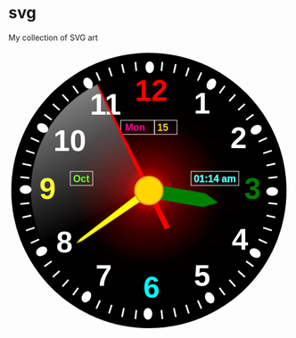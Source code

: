 # svg
My collection of SVG art

<svg xmlns="http://www.w3.org/2000/svg"  viewBox="0  0 1000 1000" id="clock">
            <defs>
            <linearGradient id="Gradient1">
              <stop class="stop1" offset="0%" />
              <stop class="stop2" offset="40%" />
              <stop class="stop3" offset="70%" />
              <stop class="stop4" offset="100%" />
            </linearGradient>
            <linearGradient id="Gradient2" x1="0" x2="0" y1="0" y2="1">
              <stop offset="0%" stop-color="red" />
              <stop offset="50%" stop-color="black" stop-opacity="0.5" />
              <stop offset="100%" stop-color="blue" />
            </linearGradient>
            <radialGradient id="circ-color">
              <stop offset="5%" stop-color="red"  />
              <stop offset="25%" stop-color="#6f0000"  />
              <stop offset="45%" stop-color="#3a0000"  />
              <stop offset="75%" stop-color="#050000" />
              <stop offset="95%" stop-color="black"  />
            </radialGradient>
            <style>
                #clockarm { fill: url(#Gradient1); backdrop-filter: blur(100px); }
                .stop1 { stop-color: rgba(255, 255, 255, 0%); stop-opacity: 0; }
                .stop2 { stop-color: rgba(255, 255, 255, 20%);  }
                .stop3 { stop-color: rgba(255, 255, 255, 35%); }
                .stop4 { stop-color: rgba(255, 255, 255, 50%);}
            </style>
          </defs>
          <rect x="0" y="0" width="1000" height="1000" style="fill: transparent; "/>
            <circle cx="500" cy="500" r="490" style=" fill:rgb(0, 0, 0);"/>
            <circle cx="500" cy="500" r="350" style=" fill: url(#circ-color);"/>
            <rect x="400" y="250" width="120" height="50" style="fill:none; stroke: white; stroke-width:2;"/>
            <!-- the digital clock -->
            <rect x="520" y="250" width="80" height="50" style="fill:none; stroke: white; stroke-width:2;"/>
            <text x="415"  y="288" style="fill:rgb(255, 0, 149);" class="digital" id="day">Mon</text>
            <text x="530"  y="288" style="fill:rgb(255, 217, 0);" class="digital" id="date">15</text>
            <text x="230"  y="470" style="fill:rgb(81, 255, 0);" class="digital" id="month">Oct</text>
            <rect x="220" y="432" width="80" height="50" style="fill:none; stroke: white; stroke-width:2;"/>
            <text x="660"  y="470" style="fill:rgb(83, 255, 246);" class="digital" id="time" stroke="rgb(83, 255, 246)" stroke-width="1">01:14 am</text>
            <rect x="650" y="432" width="170" height="50" style="fill:none; stroke: white; stroke-width:2;"/>
          <g fill="white" class="spe">
        <!-- the 12 large marks -->
            <rect x="488" y="40" width="30" height="42" style="transform: rotate(0deg);" rx="40"/>
            <rect x="488" y="40" width="31" height="42" style="transform: rotate(30deg);" rx="40"/>
            <rect x="488" y="40" width="31" height="42" style="transform: rotate(60deg);" rx="40"/>
            <rect x="488" y="40" width="31" height="42" style="transform: rotate(90deg);" rx="40"/>
            <rect x="488" y="40" width="31" height="42" style="transform: rotate(120deg);" rx="40"/>
            <rect x="488" y="40" width="31" height="42" style="transform: rotate(150deg);" rx="40"/>
            <rect x="488" y="40" width="31" height="42" style="transform: rotate(180deg);" rx="40"/>
            <rect x="488" y="40" width="31" height="42" style="transform: rotate(210deg);" rx="40"/>
            <rect x="488" y="40" width="31" height="42" style="transform: rotate(240deg);" rx="40"/>
            <rect x="488" y="40" width="31" height="42" style="transform: rotate(270deg);" rx="40"/>
            <rect x="488" y="40" width="31" height="42" style="transform: rotate(300deg);" rx="40"/>
            <rect x="488" y="40" width="31" height="42" style="transform: rotate(330deg);" rx="40"/>
            <!-- the numbers -->
            <text x="450"  y="180" fill="red" >12</text>
            <text x="660"  y="226"  >1</text>
            <text x="790"  y="350"  >2</text>
            <text x="840"  y="530" fill="green" >3</text>
            <text x="795"  y="710"  >4</text>
            <text x="660"  y="840"  >5</text>
            <text x="480"  y="880" fill="aqua" >6</text>
            <text x="310"  y="840"  >7</text>
            <text x="170"  y="720"  >8</text>
            <text x="110"  y="530" fill="yellow""" >9</text>
            <text x="160"  y="360"  >10</text>
            <text x="290"  y="230"  >11</text>
            <rect x="497" y="40" width="6" height="32" style="transform: rotate(6deg);"/><rect x="497" y="40" width="6" height="32" style="transform: rotate(12deg);"/><rect x="497" y="40" width="6" height="32" style="transform: rotate(18deg);"/><rect x="497" y="40" width="6" height="32" style="transform: rotate(24deg);"/><rect x="497" y="40" width="6" height="32" style="transform: rotate(36deg);"/><rect x="497" y="40" width="6" height="32" style="transform: rotate(42deg);"/><rect x="497" y="40" width="6" height="32" style="transform: rotate(48deg);"/><rect x="497" y="40" width="6" height="32" style="transform: rotate(54deg);"/><rect x="497" y="40" width="6" height="32" style="transform: rotate(66deg);"/><rect x="497" y="40" width="6" height="32" style="transform: rotate(72deg);"/><rect x="497" y="40" width="6" height="32" style="transform: rotate(78deg);"/><rect x="497" y="40" width="6" height="32" style="transform: rotate(84deg);"/><rect x="497" y="40" width="6" height="32" style="transform: rotate(96deg);"/><rect x="497" y="40" width="6" height="32" style="transform: rotate(102deg);"/><rect x="497" y="40" width="6" height="32" style="transform: rotate(108deg);"/><rect x="497" y="40" width="6" height="32" style="transform: rotate(114deg);"/><rect x="497" y="40" width="6" height="32" style="transform: rotate(126deg);"/><rect x="497" y="40" width="6" height="32" style="transform: rotate(132deg);"/><rect x="497" y="40" width="6" height="32" style="transform: rotate(138deg);"/><rect x="497" y="40" width="6" height="32" style="transform: rotate(144deg);"/><rect x="497" y="40" width="6" height="32" style="transform: rotate(156deg);"/><rect x="497" y="40" width="6" height="32" style="transform: rotate(162deg);"/><rect x="497" y="40" width="6" height="32" style="transform: rotate(168deg);"/><rect x="497" y="40" width="6" height="32" style="transform: rotate(174deg);"/><rect x="497" y="40" width="6" height="32" style="transform: rotate(186deg);"/><rect x="497" y="40" width="6" height="32" style="transform: rotate(192deg);"/><rect x="497" y="40" width="6" height="32" style="transform: rotate(198deg);"/><rect x="497" y="40" width="6" height="32" style="transform: rotate(204deg);"/><rect x="497" y="40" width="6" height="32" style="transform: rotate(216deg);"/><rect x="497" y="40" width="6" height="32" style="transform: rotate(222deg);"/><rect x="497" y="40" width="6" height="32" style="transform: rotate(228deg);"/><rect x="497" y="40" width="6" height="32" style="transform: rotate(234deg);"/><rect x="497" y="40" width="6" height="32" style="transform: rotate(246deg);"/><rect x="497" y="40" width="6" height="32" style="transform: rotate(252deg);"/><rect x="497" y="40" width="6" height="32" style="transform: rotate(258deg);"/><rect x="497" y="40" width="6" height="32" style="transform: rotate(264deg);"/><rect x="497" y="40" width="6" height="32" style="transform: rotate(276deg);"/><rect x="497" y="40" width="6" height="32" style="transform: rotate(282deg);"/><rect x="497" y="40" width="6" height="32" style="transform: rotate(288deg);"/><rect x="497" y="40" width="6" height="32" style="transform: rotate(294deg);"/><rect x="497" y="40" width="6" height="32" style="transform: rotate(306deg);"/><rect x="497" y="40" width="6" height="32" style="transform: rotate(312deg);"/><rect x="497" y="40" width="6" height="32" style="transform: rotate(318deg);"/><rect x="497" y="40" width="6" height="32" style="transform: rotate(324deg);"/><rect x="497" y="40" width="6" height="32" style="transform: rotate(336deg);"/><rect x="497" y="40" width="6" height="32" style="transform: rotate(342deg);"/><rect x="497" y="40" width="6" height="32" style="transform: rotate(348deg);"/><rect x="497" y="40" width="6" height="32" style="transform: rotate(354deg);"/>
            </g>
           <g style="transform: rotate(334deg)" id="secondsarm">
                <path d="M 490 500 L 510 500 502 80 498 80 A420 420 1 0 1 920 500"
                  id="clockarm"  style="transform: rotate(-90deg); " />
                 <polygon points="490 650 510 650 502 80 498 80" fill="#ff0000"/>
            </g>
            <polygon points="485 500 515 500 505 200 500 180 495 200" style="transform: rotate(234deg)" id="minutesarm" fill="yellow"/>
            <polygon points="475 500 525 500 525 300 500 250 475 300" style="transform: rotate(100deg)" id="hoursarm" fill="green"/>
            <circle cx="500" cy="500" r="50" style="fill:gold; stroke:goldenrod; stroke-width: 5;"/> <style>
                path, g, polygon, rect{
                    transform-origin: center;
                }
                .spe text{
                    font-family: 'Franklin Gothic Medium', 'Arial Narrow', Arial, sans-serif;
                    font-size: 750%;
                    font-weight: 600;
                }
                .digital{
                  font-size: 250%; font-family: 'Gill Sans', 'Gill Sans MT', Calibri, 'Trebuchet MS', sans-serif; font-weight: 600; 
                }
            </style>
            <script type="text/javascript">
              function toDeg(dateTime){
                let second =0, minute=0, hour = 0;
                second = 360*(dateTime.getSeconds()/60);
                minute = 360*(dateTime.getMinutes()/60)+6*(dateTime.getSeconds()/60);
                hour = 360 * ((dateTime.getHours()%12)/12)+30*(dateTime.getMinutes()/60)+.5*(dateTime.getSeconds()/60)
                return {
                  second, minute, hour
                }
              }
              function dayInfo(dateTime){
                let [day, month, date]=dateTime.toDateString().split(" ");
                let minutes=dateTime.getMinutes();
                let hours=dateTime.getHours();
                let ampm=hours>12?"pm":"am";
                hours%=12;
                return {
                  month, date, day, time: `${hours < 9?'0'+hours:hours}:${minutes < 9?'0'+minutes:minutes} ${ampm}`
                }
              }
              function rotateElements(values){
                const minutesArm= document.getElementById("minutesarm"),
                hoursArm = document.getElementById("hoursarm"),
                secondsArm =document.getElementById("secondsarm");
                let {second, minute, hour}=values;
                [[secondsArm, second],[minutesArm, minute], [hoursArm, hour]].forEach(e=>{
                  e[0].style.transform="rotate("+e[1]+"deg)";
                });
                let dti=dayInfo(new Date());
                ["day", "date", "month", "time"].forEach(e=>{
                  document.getElementById(e).innerHTML=dti[e];
                })
              }
              setInterval(()=>{
                rotateElements(toDeg(new Date()))
              },100)
            </script>
        </svg>
